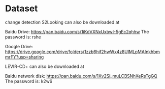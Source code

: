 # Dataset
change detection
S2Looking can also be downloaded at

Baidu Drive: https://pan.baidu.com/s/1iKdVXNxUxbwI-5gEc2qhhw  The password is: rshe

Google Drive: https://drive.google.com/drive/folders/1zzb6hif2hwWx4z8UIMLpMAInkhbmmrFY?usp=sharing

LEVIR-CD+ can also be downloaded at

Baidu network disk:  https://pan.baidu.com/s/1Xv2Si_muLCBSNhXeRsTgGQ  The password is: k2w6
